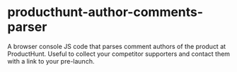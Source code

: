 # producthunt-author-comments-parser
A browser console JS code that parses comment authors of the product at ProductHunt. Useful to collect your competitor supporters and contact them with a link to your pre-launch.

